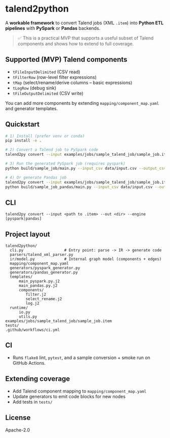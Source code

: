 # talend2python

A **workable framework** to convert Talend jobs (XML `.item`) into **Python ETL pipelines** with **PySpark** or **Pandas** backends.

> ✅ This is a practical MVP that supports a useful subset of Talend components and shows how to extend to full coverage.

## Supported (MVP) Talend components

- `tFileInputDelimited` (CSV read)
- `tFilterRow` (row-level filter expressions)
- `tMap` (select/rename/derive columns – basic expressions)
- `tLogRow` (debug sink)
- `tFileOutputDelimited` (CSV write)

You can add more components by extending `mapping/component_map.yaml` and generator templates.

## Quickstart

```bash
# 1) Install (prefer venv or conda)
pip install -e .

# 2) Convert a Talend job to PySpark code
talend2py convert --input examples/jobs/sample_talend_job/sample_job.item --out build/sample_job --engine pyspark

# 3) Run the generated PySpark job (requires pyspark)
python build/sample_job/main.py --input_csv data/input.csv --output_csv build/output.csv

# 4) Or generate Pandas job
talend2py convert --input examples/jobs/sample_talend_job/sample_job.item --out build/sample_job_pandas --engine pandas
python build/sample_job_pandas/main.py --input_csv data/input.csv --output_csv build/output.csv
```

## CLI

```
talend2py convert --input <path to .item> --out <dir> --engine [pyspark|pandas]
```

## Project layout

```
talend2python/
  cli.py                  # Entry point: parse -> IR -> generate code
  parsers/talend_xml_parser.py
  ir/model.py             # Internal graph model (components + edges)
  mapping/component_map.yaml
  generators/pyspark_generator.py
  generators/pandas_generator.py
  templates/
      main_pyspark.py.j2
      main_pandas.py.j2
      components/
         filter.j2
         select_rename.j2
         log.j2
  runtime/
      io.py
      utils.py
examples/jobs/sample_talend_job/sample_job.item
tests/
.github/workflows/ci.yml
```

## CI

- Runs `flake8` lint, `pytest`, and a sample conversion + smoke run on GitHub Actions.

## Extending coverage

- Add Talend component mapping to `mapping/component_map.yaml`
- Update generators to emit code blocks for new nodes
- Add tests in `tests/`

## License

Apache-2.0
